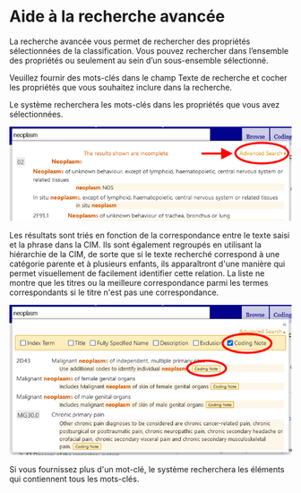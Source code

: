 ﻿# Aide à la recherche avancée

La recherche avancée vous permet de rechercher des propriétés sélectionnées de la classification. Vous pouvez rechercher dans l’ensemble des propriétés ou seulement au sein d’un sous-ensemble sélectionné.

Veuillez fournir des mots-clés dans le champ Texte de recherche et cocher les propriétés que vous souhaitez inclure dans la recherche.

Le système recherchera les mots-clés dans les propriétés que vous avez sélectionnées. 

![screenshot of the advanced search](img/advanced-search.png "Advanced search")

Les résultats sont triés en fonction de la correspondance entre le texte saisi et la phrase dans la CIM. Ils sont également regroupés en utilisant la hiérarchie de la CIM, de sorte que si le texte recherché correspond à une catégorie parente et à plusieurs enfants, ils apparaîtront d'une manière qui permet visuellement de facilement identifier cette relation. La liste ne montre que les titres ou la meilleure correspondance parmi les termes correspondants si le titre n'est pas une correspondance.

![screenshot of the advanced search results](img/advanced-search-results.png "Advanced search results")

Si vous fournissez plus d'un mot-clé, le système recherchera les éléments qui contiennent tous les mots-clés.